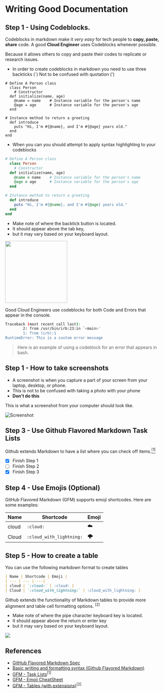 # Writing Good Documentation

## Step 1 - Using Codeblocks.

Codeblocks in markdown make it *very easy* for tech people to **copy, paste, share** code.
A good __Cloud Engineer__ uses Codeblocks whenever possible.

Because it allows others to copy and paste their codes to replicate or research issues.


- In order to create codeblocks in markdown you need to use three backticks (`)
  Not to be confused with quotation (')

```
# Define A Person class
  class Person
    # Constructor
  def initialize(name, age)
    @name = name    # Instance variable for the person's name
    @age = age      # Instance variable for the person's age
  end

# Instance method to return a greeting
  def introduce
    puts "Hi, I'm #{@name}, and I'm #{@age} years old."
  end
end
```

- When you can you should attempt to apply syntax highlighting to your codeblocks

```ruby
# Define A Person class
  class Person
    # Constructor
  def initialize(name, age)
    @name = name    # Instance variable for the person's name
    @age = age      # Instance variable for the person's age
  end

# Instance method to return a greeting
  def introduce
    puts "Hi, I'm #{@name}, and I'm #{@age} years old."
  end
end
```

- Make note of where the backtick button is located.
- It should appear above the tab key, 
- but it may vary based on your keyboard layout.

<img width="200px" src="https://github.com/omenking/github-docs-example/assets/7776/b68b8c1e-99c3-4357-b991-cc9f29f8edb1" />

Good Cloud Engineers use codeblocks for both Code and Errors that appear in the console.



```bash
Traceback (most recent call last):
        2: from /usr/bin/irb:23:in `<main>'
        1: from (irb):1
RuntimeError: This is a custom error message
```

>Here is an example of using a codeblock for an error that appears in bash.

## Step 1 - How to take screenshots

- A screenshot is when you capture a part of your screen from your laptop, desktop, or phone.
- This is not to be confused with taking a photo with your phone
- **Don't do this**



This is what a screenshot from your computer should look like.

![Screenshot](https://github.com/orangebadger/github-docs-example/assets/124336661/e52c0b54-1b13-488a-b840-947f76d8e81c)

## Step 3 - Use Github Flavored Markdown Task Lists

Github extends Markdown to have a list where you can check off items.[<sup>[1]</sup>](#references)

- [x] Finish Step 1
- [ ] Finish Step 2
- [x] Finish Step 3

## Step 4 - Use Emojis (Optional)

GitHub Flavored Markdown (GFM) supports emoji shortcodes.
Here are some examples:

| Name | Shortcode | Emoji |
| --- | --- | ---|
| cloud | `:cloud:` | :cloud: |
| Cloud | `:cloud_with_lightning:` | :cloud_with_lightning: |

## Step 5 - How to create a table


You can use the following markdown format to create tables
```md
| Name | Shortcode | Emoji |
| --- | --- | ---|
| cloud | `:cloud:` | :cloud: |
| Cloud | `:cloud_with_lightning:` | :cloud_with_lightning: |
```

Github extends the functionality of Markdown tables to provide more alignment and table cell formatting options. <sup>[2]</sup>

- Make note of where the pipe character keyboard key is located.
- It should appear above the return or enter key
- but it may vary based on your keyboard layout.
<img widt="200px" src="https://github.com/omenking/github-docs-example/blob/main/assets/pipe-char.jpg" />

## References

- [GitHub Flavored Markdown Spec](https://github.github.com/gfm/)
- [Basic writing and formatting syntax (Github Flavored Markdown)](https://docs.github.com/en/get-started/writing-on-github/getting-started-with-writing-and-formatting-on-github/basic-writing-and-formatting-syntax#quoting-text)
- [GFM - Task Lists](https://docs.github.com/en/get-started/writing-on-github/getting-started-with-writing-and-formatting-on-github/basic-writing-and-formatting-syntax#task-lists)<sup>[1]</sup>
- [GFM - Emoji CheatSheet](https://github.com/ikatyang/emoji-cheat-sheet)
- [GFM - Tables (with extensions)](https://github.github.com/gfm/#tables-extension-)<sup>[2]</sup>

